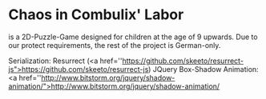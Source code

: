 # Chaos in Combulix' Labor
is a 2D-Puzzle-Game designed for children at the age of 9 upwards.
Due to our protect requirements, the rest of the project is German-only.

Serialization:  Resurrect (<a href=''https://github.com/skeeto/resurrect-js">https://github.com/skeeto/resurrect-js</a>)
JQuery Box-Shadow Animation:  <a href=''http://www.bitstorm.org/jquery/shadow-animation/">http://www.bitstorm.org/jquery/shadow-animation/</a>